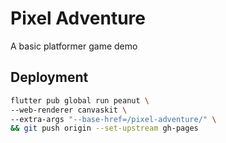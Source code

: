 # Pixel Adventure

A basic platformer game demo

## Deployment
```bash
flutter pub global run peanut \
--web-renderer canvaskit \
--extra-args "--base-href=/pixel-adventure/" \
&& git push origin --set-upstream gh-pages
```

